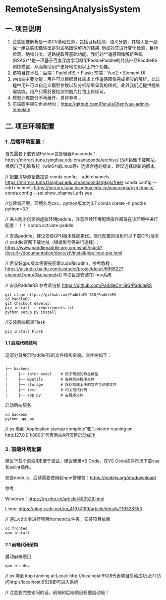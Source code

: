 # RemoteSensingAnalysisSystem
## 一. 项目说明
1. 遥感图像解析是一项CV基础任务，包括目标检测、语义分割，其输入是一副或一组遥感图像输出是对遥感图像解析的结果, 例如对其进行变化检测、目标检测、地物分类、道路提取等基础功能。我们的**遥感图像解析系统(RSAS)**是一项基于百度深度学习框架PaddlePaddle的封装产品PaddleRS训练模型，从而帮助用户更好地使用以上四个功能。
2. 该项目技术栈：后端：PaddleRS + Flask; 前端：Vue2 + Element UI
3. web端主要功能：用户可以根据具体需求上传遥感图像完成相应的解析，此过程中用户可以自定义模型参数以及分析结果呈现的样式。此外我们还提供批处理功能，用户只需将要检测的图片打包上传即可。
4. 模型训练部分不再展开，具体参考...
5. 前端脚手架Github地址：https://github.com/PanJiaChen/vue-admin-template

## 二. 项目环境配置
### 1. 后端环境配置：
首先需要下载安装Python包管理器Anaconda：https://mirrors.tuna.tsinghua.edu.cn/anaconda/archive/
访问镜像下载网站，根据自己电脑系统（win64或Linux等）选择合适的版本，建议选择较新的版本。

// 配置清华源镜像加速
 conda config --add channels https://mirrors.tuna.tsinghua.edu.cn/anaconda/pkgs/free/
 conda config --add channels https://mirrors.tuna.tsinghua.edu.cn/anaconda/pkgs/main/
 conda config --set show_channel_urls yes

//创建新环境，环境名为csc，python版本为3.7
conda create -n paddle python=3.7

// 进入刚才创建的虚拟环境paddle，注意后续环境配置操作都将在该环境中进行配置！！！
conda activate paddle

// 安装paddle，建议安装GPU版本性能更优。简化配置的话也可以下载CPU版本
// paddle官网下载地址（根据型号等进行选择）：
https://www.paddlepaddle.org.cn/install/quick?docurl=/documentation/docs/zh/install/pip/linux-pip.html

// 若安装gpu版本需要先配置cuda和cudnn，参考教程：
https://aistudio.baidu.com/aistudio/projectdetail/696822?channelType=0&channel=0
本项目是安装在linux系统

// 安装PaddleRS 参考此链接 https://github.com/PaddleCV-SIG/PaddleRS
```
git clone https://github.com/PaddleCV-SIG/PaddleRS
cd PaddleRS
git checkout develop
pip install -r requirements.txt
python setup.py install
```

//安装后端框架Flask
```
pip install Flask
```
#### 1.1 后端代码结构

这部分将展示PaddleRS的文件结构全貌。文件树如下：

```
    
├── backend  
│     ├── infer_model    # 用于预测的静态模型
│     ├── myutils        # 各种实用程序文件
│     ├── storage        # 保存前端上传的文件与结果文件
│     ├── test           # 相关测试代码
│     ├── app.py         # 主程序文件
```

启动后端服务
```
cd backend
python app.py
```
// ps:看到“Application startup complete”和“Uvicorn ruuning on http:127.0.0.1:8000”代表后端API项目启动成功


### 2. 前端环境配置
建议下载个前端IDE便于调试，建议使用VS Code，在VS Code插件市场下载vue和eslint插件。

安装node.js，后续需要使用到npm管理包：https://nodejs.org/en/download/

参考：

Windows：https://m.php.cn/article/483528.html

Linux: https://blog.csdn.net/qq_41974199/article/details/119328353


// 通过cd命令进行项目frontend文件夹，安装项目依赖
```
cd fronted
npm install
```
#### 2.1 前端代码结构


启动前端项目
```
npm run dev
```
// ps:看到App running at:Local: http://localhost:9528代表项目启动成功
此时访问http://localhost:9528即可进入系统

// 注意要完整访问的话，前端和后端项目都要启动哦！
